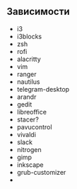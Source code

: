 ## Зависимости

- i3
- i3blocks
- zsh
- rofi
- alacritty
- vim
- ranger
- nautilus
- telegram-desktop
- arandr
- gedit
- libreoffice
- stacer?
- pavucontrol
- vivaldi
- slack
- nitrogen
- gimp
- inkscape
- grub-customizer
-  
